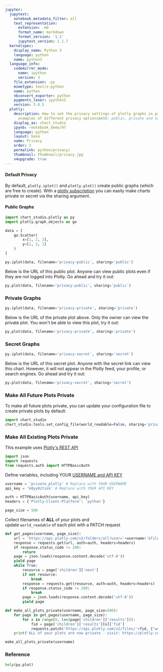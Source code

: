 ```yaml
---
jupyter:
  jupytext:
    notebook_metadata_filter: all
    text_representation:
      extension: .md
      format_name: markdown
      format_version: '1.1'
      jupytext_version: 1.1.7
  kernelspec:
    display_name: Python 3
    language: python
    name: python3
  language_info:
    codemirror_mode:
      name: ipython
      version: 3
    file_extension: .py
    mimetype: text/x-python
    name: python
    nbconvert_exporter: python
    pygments_lexer: ipython3
    version: 3.6.5
  plotly:
    description: How to set the privacy settings of plotly graphs in python. Three
      examples of different privacy options&#58; public, private and secret.
    display_as: chart_studio
    ipynb: ~notebook_demo/97
    language: python
    layout: base
    name: Privacy
    order: 2
    permalink: python/privacy/
    thumbnail: thumbnail/privacy.jpg
    v4upgrade: true
---
```


#### Default Privacy
By default, `plotly.iplot()` and `plotly.plot()` create public graphs (which are free to create). With a [plotly subscription](https://plotly.com/plans) you can easily make charts private or secret via the sharing argument.


#### Public Graphs

```python
import chart_studio.plotly as py
import plotly.graph_objects as go

data = [
    go.Scatter(
        x=[1, 2, 3],
        y=[1, 3, 1]
    )
]

py.iplot(data, filename='privacy-public', sharing='public')
```

Below is the URL of this public plot.  Anyone can view public plots even if they are not logged into Plotly.  Go ahead and try it out:

```python
py.plot(data, filename='privacy-public', sharing='public')
```

### Private Graphs

```python
py.iplot(data, filename='privacy-private', sharing='private')
```

Below is the URL of the private plot above. Only the owner can view the private plot. You won't be able to view this plot, try it out:

```python
py.plot(data, filename='privacy-private', sharing='private')
```

### Secret Graphs

```python
py.iplot(data, filename='privacy-secret', sharing='secret')
```

Below is the URL of this secret plot. Anyone with the secret link can view this chart. However, it will not appear in the Plotly feed, your profile, or search engines. Go ahead and try it out:

```python
py.plot(data, filename='privacy-secret', sharing='secret')
```

### Make All Future Plots Private
To make all future plots private, you can update your configuration file to create private plots by default:

```python
import chart_studio
chart_studio.tools.set_config_file(world_readable=False, sharing='private')
```

### Make All Existing Plots Private
This example uses [Plotly's REST API](https://api.plotly.com/v2/)

```python
import json
import requests
from requests.auth import HTTPBasicAuth
```

Define variables, including YOUR [USERNAME and API KEY](https://plotly.com/settings/api)

```python
username = 'private_plotly' # Replace with YOUR USERNAME
api_key = 'k0yy0ztssk' # Replace with YOUR API KEY

auth = HTTPBasicAuth(username, api_key)
headers = {'Plotly-Client-Platform': 'python'}

page_size = 500
```

Collect filenames of <b>ALL</b> of your plots and <br>update `world_readable` of each plot with a PATCH request

```python
def get_pages(username, page_size):
    url = 'https://api.plotly.com/v2/folders/all?user='+username+'&filetype=plot&page_size='+str(page_size)
    response = requests.get(url, auth=auth, headers=headers)
    if response.status_code != 200:
        return
    page = json.loads(response.content.decode('utf-8'))
    yield page
    while True:
        resource = page['children']['next']
        if not resource:
            break
        response = requests.get(resource, auth=auth, headers=headers)
        if response.status_code != 200:
            break
        page = json.loads(response.content.decode('utf-8'))
        yield page

def make_all_plots_private(username, page_size=500):
    for page in get_pages(username, page_size):
        for x in range(0, len(page['children']['results'])):
            fid = page['children']['results'][x]['fid']
            requests.patch('https://api.plotly.com/v2/files/'+fid, {"world_readable": False}, auth=auth, headers=headers)
    print('ALL of your plots are now private - visit: https://plotly.com/organize/home to view your private plots!')

make_all_plots_private(username)
```

### Reference

```python
help(py.plot)
```

```python

```
